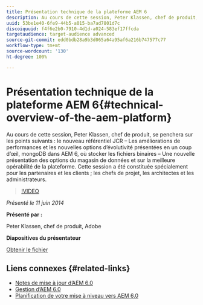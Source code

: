 ```yaml
---
title: Présentation technique de la plateforme AEM 6
description: Au cours de cette session, Peter Klassen, chef de produit, se penche sur le nouveau référentiel JCR, sur certaines améliorations de ses performances et sur de nouvelles options d’évolutivité.
uuid: 53be1e40-6fe9-44b5-a015-ba7ad7801d7c
discoiquuid: f4f6e2b0-7910-4d1d-a024-583ef17ffcda
targetaudience: target-audience advanced
source-git-commit: edd0bdb28a9b3d065a64a95af6a216b747577c77
workflow-type: tm+mt
source-wordcount: '130'
ht-degree: 100%

---
```


# Présentation technique de la plateforme AEM 6{#technical-overview-of-the-aem-platform}

Au cours de cette session, Peter Klassen, chef de produit, se penchera sur les points suivants : le nouveau référentiel JCR – Les améliorations de performances et les nouvelles options d’évolutivité présentées en un coup d’œil, mongoDB dans AEM 6, où stocker les fichiers binaires – Une nouvelle présentation des options du magasin de données et sur la meilleure opérabilité de la plateforme. Cette session a été constituée spécialement pour les partenaires et les clients ; les chefs de projet, les architectes et les administrateurs.

>[!VIDEO](https://video.tv.adobe.com/v/19517/?quality=9)

*Présenté le 11 juin 2014*

**Présenté par :**

Peter Klassen, chef de produit, Adobe

**Diapositives du présentateur**

[Obtenir le fichier](assets/aem6-platform-whatsnew.pdf)

## Liens connexes {#related-links}

* [Notes de mise à jour d’AEM 6.0](http://docs.adobe.com/content/docs/en/aem/6-0/release-notes.html)
* [Gestion d’AEM 6.0](http://docs.adobe.com/docs/fr/aem/6-0/manage.html)
* [Planification de votre mise à niveau vers AEM 6.0](http://docs.adobe.com/content/docs/en/aem/6-0/deploy/upgrade/planning.html)
